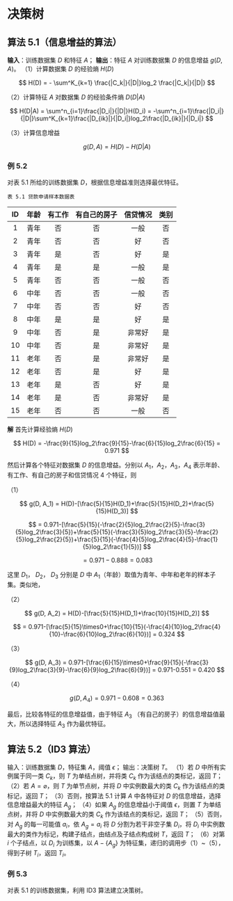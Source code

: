 # 决策树

## 算法 5.1（信息增益的算法）

**输入**：训练数据集 $D$ 和特征 $A$；
**输出**：特征 $A$ 对训练数据集 $D$ 的信息增益 $g(D, A)$。
（1）计算数据集 $D$ 的经验熵 $H(D)$ 

$$
H(D) = - \sum^K_{k=1} \frac{|C_k|}{|D|}log_2 \frac{|C_k|}{|D|}
$$

（2）计算特征 $A$ 对数据集 $D$ 的经验条件熵 $D(D|A)$ 

$$
H(D|A) = \sum^n_{i=1}\frac{|D_i|}{|D|}H(D_i) = -\sum^n_{i=1}\frac{|D_i|}{|D|}\sum^K_{k=1}\frac{|D_{ik}|}{|D_i|}log_2\frac{|D_{ik}|}{|D_i|}
$$

（3）计算信息增益

$$
g(D, A) = H(D)-H(D|A)
$$

### 例 5.2

对表 5.1 所给的训练数据集 $D$，根据信息增益准则选择最优特征。

`表 5.1 贷款申请样本数据表`

| ID  | 年龄  | 有工作 | 有自己的房子 | 信贷情况 | 类别  |
|:---:|:---:|:---:|:------:|:----:|:---:|
| 1   | 青年  | 否   | 否      | 一般   | 否   |
| 2   | 青年  | 否   | 否      | 好    | 否   |
| 3   | 青年  | 是   | 否      | 好    | 是   |
| 4   | 青年  | 是   | 是      | 一般   | 是   |
| 5   | 青年  | 否   | 否      | 一般   | 否   |
| 6   | 中年  | 否   | 否      | 一般   | 否   |
| 7   | 中年  | 否   | 否      | 好    | 否   |
| 8   | 中年  | 是   | 是      | 好    | 是   |
| 9   | 中年  | 否   | 是      | 非常好  | 是   |
| 10  | 中年  | 否   | 是      | 非常好  | 是   |
| 11  | 老年  | 否   | 是      | 非常好  | 是   |
| 12  | 老年  | 否   | 是      | 好    | 是   |
| 13  | 老年  | 是   | 否      | 好    | 是   |
| 14  | 老年  | 是   | 否      | 非常好  | 是   |
| 15  | 老年  | 否   | 否      | 一般   | 否   |

**解** 首先计算经验熵 $H(D)$ 

$$
H(D) = -\frac{9}{15}log_2\frac{9}{15}-\frac{6}{15}log_2\frac{6}{15} = 0.971
$$

然后计算各个特征对数据集 $D$ 的信息增益。分别以 $A_1$，$A_2$，$A_3$，$A_4$ 表示年龄、有工作、有自己的房子和信贷情况 4 个特征，则

（1）

$$
g(D, A_1) = H(D)-[\frac{5}{15}H(D_1)+\frac{5}{15}H(D_2)+\frac{5}{15}H(D_3)]
$$

$$
= 0.971-[\frac{5}{15}(-\frac{2}{5}log_2\frac{2}{5}-\frac{3}{5}log_2\frac{3}{5})+\frac{5}{15}(-\frac{3}{5}log_2\frac{3}{5}-\frac{2}{5}log_2\frac{2}{5})+\frac{5}{15}(-\frac{4}{5}log_2\frac{4}{5}-\frac{1}{5}log_2\frac{1}{5})]
$$

$$
=0.971-0.888=0.083
$$

这里 $D_1$， $D_2$， $D_3$ 分别是 $D$ 中 $A_1$（年龄）取值为青年、中年和老年的样本子集。类似地，

（2）

$$
g(D, A_2) = H(D)-[\frac{5}{15}H(D_1)+\frac{10}{15}H(D_2)]
$$

$$
= 0.971-[\frac{5}{15}\times0+\frac{10}{15}(-\frac{4}{10}log_2\frac{4}{10}-\frac{6}{10}log_2\frac{6}{10})] = 0.324
$$

（3）

$$
g(D, A_3) = 0.971-[\frac{6}{15}\times0+\frac{9}{15}(-\frac{3}{9}log_2\frac{3}{9}-\frac{6}{9}log_2\frac{6}{9})] = 0.971-0.551 = 0.420
$$

（4）

$$
g(D, A_4) = 0.971-0.608 = 0.363
$$

最后，比较各特征的信息增益值，由于特征 $A_3$ （有自己的房子）的信息增益值最大，所以选择特征 $A_3$ 作为最优特征。

## 算法 5.2（ID3 算法）

输入：训练数据集 $D$，特征集 $A$，阈值 $\epsilon$；
输出：决策树 $T$。
（1）若 $D$ 中所有实例属于同一类 $C_k$，则 $T$ 为单结点树，并将类 $C_k$ 作为该结点的类标记，返回 $T$；
（2）若 $A=\varnothing$，则 $T$ 为单节点树，并将 $D$ 中实例数最大的类 $C_k$ 作为该结点的类标记，返回 $T$；
（3）否则，按算法 5.1 计算 $A$ 中各特征对 $D$ 的信息增益，选择信息增益最大的特征 $A_g$；
（4）如果 $A_g$ 的信息增益小于阈值 $\epsilon$，则置 $T$ 为单结点树，并将 $D$ 中实例数最大的类 $C_k$ 作为该结点的类标记，返回 $T$；
（5）否则，对 $A_g$ 的每一可能值 $a_i$，依 $A_g = a_i$ 将 $D$ 分割为若干非空子集 $D_i$，将 $D_i$ 中实例数最大的类作为标记，构建子结点，由结点及子结点构成树 $T$，返回 $T$；
（6）对第 $i$ 个子结点，以 $D_i$ 为训练集，以 $A-\{A_g\}$ 为特征集，递归的调用步（1）~（5），得到子树 $T_i$，返回 $T_i$。

### 例 5.3

对表 5.1 的训练数据集，利用 ID3 算法建立决策树。